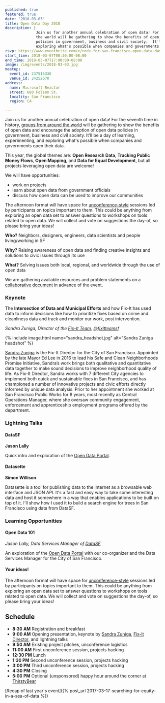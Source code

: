 ```yaml
---
published: true
featured: true
date: '2018-03-03'
title: Open Data Day 2018
description: |
              Join us for another annual celebration of open data! For the seventh time in history, groups from around
              the world will be gathering to show the benefits of open data and encourage the adoption of open data
              policies in government, business and civil society.  It'll be a day of learning, experimenting, and
              exploring what's possible when companies and governments open their data.
rsvp: https://www.eventbrite.com/e/code-for-san-francisco-open-data-day-2018-tickets-42826162204?aff=Website
start_time: 2018-03-07T08:30:00-08:00
end_time: 2018-03-07T17:00:00-08:00
image: /img/events/2018-03-03.jpg
meetup:
  event_id: 237515330
  venue_id: 24252670
address:
  name: Microsoft Reactor
  street: 680 Folsom St.
  locality: San Francisco
  region: CA

---
```


Join us for another annual celebration of open data! For the seventh time in history, [groups from around the
world](http://opendataday.org/#map) will be gathering to show the benefits of open data and encourage the adoption of
open data policies in government, business and civil society.  It'll be a day of learning, experimenting, and exploring
what's possible when companies and governments open their data.

This year, the global themes are: **Open Research Data**, **Tracking Public Money Flows**, **Open Mapping**, and **Data
for Equal Development**, but all projects leveraging open data are welcome!

We will have opportunities:

* work on projects
* learn about open data from government officials
* discuss how open data can be used to improve our communities

The afternoon format will have space for
[unconference-style](https://medium.com/responsive-org/how-to-run-an-un-conference-92e7cf089831) sessions led by
participants on topics important to them. This could be anything from exploring an open data set to answer questions to
workshops on tools related to open data. We will collect and vote on suggestions the day-of, so please bring your ideas!

**Who?** Neighbors, designers, engineers, data scientists and people living/working in SF

**Why?** Raising awareness of open data and finding creative insights and solutions to civic issues through its use

**What?** Solving issues both local, regional, and worldwide through the use of open data

We are gathering available resources and problem statements on a [collaborative
document](https://hackmd.io/KbDMCMAYE5IMwLQEMlwBwICwGNKQbKAOzLBpwAm4AbNmmkUkA===?both#) in advance of the event.

### Keynote

The **Intersection of Data and Municipal Efforts** and how Fix-It has used data to inform decisions like how to
prioritize fixes based on crime and cleanliness data and track and monitor our work, post intervention.

_Sandra Zuniga, Director of the [Fix-It Team](http://sfmayor.org/neighborhoods/fix-it-team), [@fixitteamsf](twitter.com/fixitteamsf)_

{% include image.html name="sandra_headshot.jpg" alt="Sandra Zuniga headshot" %}

[Sandra Zuniga](https://www.linkedin.com/in/sandra-zuniga-a64b732a/) is the Fix-It Director for the City of San
Francisco. Appointed by the late Mayor Ed Lee in 2016 to lead his Safe and Clean Neighborhoods Promise Initiative,
Sandra’s work brings both qualitative and quantitative data together to make sound decisions to improve neighborhood
quality of life. As Fix-It Director, Sandra works with 7 different City agencies to implement  both quick and
sustainable fixes in San Francisco, and has championed a number of innovative projects and civic efforts directly
informed by unique data analysis. Prior to her appointment she worked at San Francisco Public Works for 8 years, most
recently as Central Operations Manager, where she oversaw community engagement, enforcement and apprenticeship
employment programs offered by the department.

### Lightning Talks

#### DataSF

**Jason Lally**

Quick intro and exploration of the [Open Data Portal](https://datasf.org/).

#### Datasette

**Simon Willison**

Datasette is a tool for publishing data to the internet as a browsable web interface and JSON API. It's a fast and easy
way to take some interesting data and host it somewhere in a way that enables applications to be built on top of it.
I'll show how I used it to build a search engine for trees in San Francisco using data from DataSF.

### Learning Opportunities

#### Open Data 101

_Jason Lally, Data Services Manager of [DataSF](https://datasf.org)_

An exploration of the [Open Data Portal](https://datasf.org/opendata/) with our co-organizer and the Data Services
Manager for the City of San Francisco.

#### Your ideas!

The afternoon format will have space for
[unconference-style](https://medium.com/responsive-org/how-to-run-an-un-conference-92e7cf089831) sessions led by
participants on topics important to them. This could be anything from exploring an open data set to answer questions to
workshops on tools related to open data. We will collect and vote on suggestions the day-of, so please bring your ideas!

## Schedule

* **8:30 AM** Registration and breakfast
* **9:00 AM** Opening presentation, keynote by [Sandra Zuniga](https://www.linkedin.com/in/sandra-zuniga-a64b732a/), [Fix-It Director](http://sfmayor.org/neighborhoods/fix-it-team), and lightning talks
* **9:50 AM** Existing project pitches, unconference logistics
* **11:00 AM** First unconference session, projects hacking
* **12:30 PM** Lunch
* **1:30 PM** Second unconference session, projects hacking
* **3:00 PM** Third unconference session, projects hacking
* **4:30 PM** Closing
* **5:00 PM** Optional (unsponsored) happy hour around the corner at [ThirstyBear](http://thirstybear.com/)

[Recap of last year's event]({% post_url 2017-03-17-searching-for-equity-in-a-sea-of-data %})

